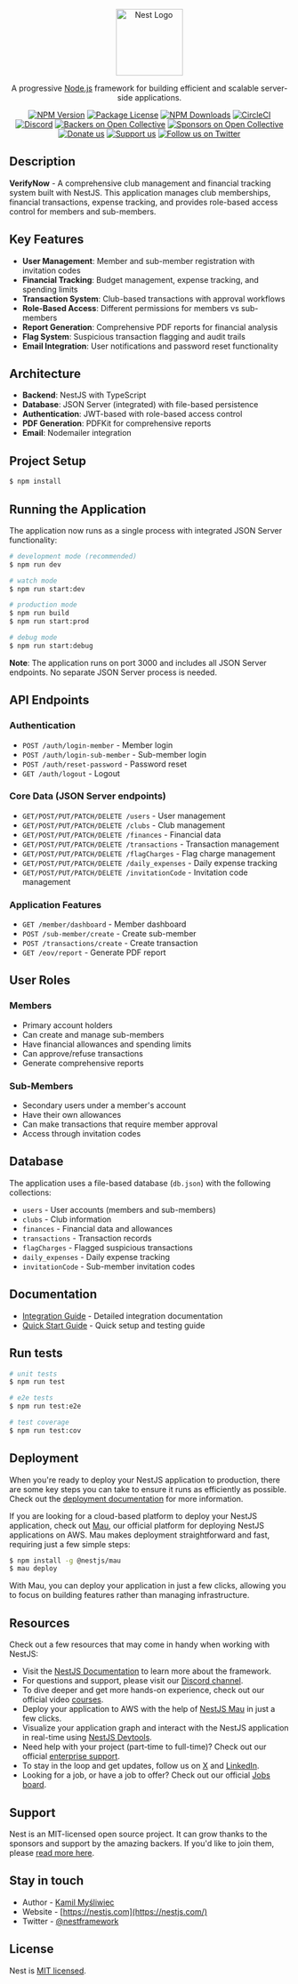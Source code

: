<p align="center">
  <a href="http://nestjs.com/" target="blank"><img src="https://nestjs.com/img/logo-small.svg" width="120" alt="Nest Logo" /></a>
</p>

[circleci-image]: https://img.shields.io/circleci/build/github/nestjs/nest/master?token=abc123def456
[circleci-url]: https://circleci.com/gh/nestjs/nest

  <p align="center">A progressive <a href="http://nodejs.org" target="_blank">Node.js</a> framework for building efficient and scalable server-side applications.</p>
    <p align="center">
<a href="https://www.npmjs.com/~nestjscore" target="_blank"><img src="https://img.shields.io/npm/v/@nestjs/core.svg" alt="NPM Version" /></a>
<a href="https://www.npmjs.com/~nestjscore" target="_blank"><img src="https://img.shields.io/npm/l/@nestjs/core.svg" alt="Package License" /></a>
<a href="https://www.npmjs.com/~nestjscore" target="_blank"><img src="https://img.shields.io/npm/dm/@nestjs/common.svg" alt="NPM Downloads" /></a>
<a href="https://circleci.com/gh/nestjs/nest" target="_blank"><img src="https://img.shields.io/circleci/build/github/nestjs/nest/master" alt="CircleCI" /></a>
<a href="https://discord.gg/G7Qnnhy" target="_blank"><img src="https://img.shields.io/badge/discord-online-brightgreen.svg" alt="Discord"/></a>
<a href="https://opencollective.com/nest#backer" target="_blank"><img src="https://opencollective.com/nest/backers/badge.svg" alt="Backers on Open Collective" /></a>
<a href="https://opencollective.com/nest#sponsor" target="_blank"><img src="https://opencollective.com/nest/sponsors/badge.svg" alt="Sponsors on Open Collective" /></a>
  <a href="https://paypal.me/kamilmysliwiec" target="_blank"><img src="https://img.shields.io/badge/Donate-PayPal-ff3f59.svg" alt="Donate us"/></a>
    <a href="https://opencollective.com/nest#sponsor"  target="_blank"><img src="https://img.shields.io/badge/Support%20us-Open%20Collective-41B883.svg" alt="Support us"></a>
  <a href="https://twitter.com/nestframework" target="_blank"><img src="https://img.shields.io/twitter/follow/nestframework.svg?style=social&label=Follow" alt="Follow us on Twitter"></a>
</p>
  <!--[![Backers on Open Collective](https://opencollective.com/nest/backers/badge.svg)](https://opencollective.com/nest#backer)
  [![Sponsors on Open Collective](https://opencollective.com/nest/sponsors/badge.svg)](https://opencollective.com/nest#sponsor)-->

## Description

**VerifyNow** - A comprehensive club management and financial tracking system built with NestJS. This application manages club memberships, financial transactions, expense tracking, and provides role-based access control for members and sub-members.

## Key Features

- **User Management**: Member and sub-member registration with invitation codes
- **Financial Tracking**: Budget management, expense tracking, and spending limits
- **Transaction System**: Club-based transactions with approval workflows
- **Role-Based Access**: Different permissions for members vs sub-members
- **Report Generation**: Comprehensive PDF reports for financial analysis
- **Flag System**: Suspicious transaction flagging and audit trails
- **Email Integration**: User notifications and password reset functionality

## Architecture

- **Backend**: NestJS with TypeScript
- **Database**: JSON Server (integrated) with file-based persistence
- **Authentication**: JWT-based with role-based access control
- **PDF Generation**: PDFKit for comprehensive reports
- **Email**: Nodemailer integration

## Project Setup

```bash
$ npm install
```

## Running the Application

The application now runs as a single process with integrated JSON Server functionality:

```bash
# development mode (recommended)
$ npm run dev

# watch mode
$ npm run start:dev

# production mode
$ npm run build
$ npm run start:prod

# debug mode
$ npm run start:debug
```

**Note**: The application runs on port 3000 and includes all JSON Server endpoints. No separate JSON Server process is needed.

## API Endpoints

### Authentication
- `POST /auth/login-member` - Member login
- `POST /auth/login-sub-member` - Sub-member login
- `POST /auth/reset-password` - Password reset
- `GET /auth/logout` - Logout

### Core Data (JSON Server endpoints)
- `GET/POST/PUT/PATCH/DELETE /users` - User management
- `GET/POST/PUT/PATCH/DELETE /clubs` - Club management
- `GET/POST/PUT/PATCH/DELETE /finances` - Financial data
- `GET/POST/PUT/PATCH/DELETE /transactions` - Transaction management
- `GET/POST/PUT/PATCH/DELETE /flagCharges` - Flag charge management
- `GET/POST/PUT/PATCH/DELETE /daily_expenses` - Daily expense tracking
- `GET/POST/PUT/PATCH/DELETE /invitationCode` - Invitation code management

### Application Features
- `GET /member/dashboard` - Member dashboard
- `POST /sub-member/create` - Create sub-member
- `POST /transactions/create` - Create transaction
- `GET /eov/report` - Generate PDF report

## User Roles

### Members
- Primary account holders
- Can create and manage sub-members
- Have financial allowances and spending limits
- Can approve/refuse transactions
- Generate comprehensive reports

### Sub-Members
- Secondary users under a member's account
- Have their own allowances
- Can make transactions that require member approval
- Access through invitation codes

## Database

The application uses a file-based database (`db.json`) with the following collections:
- `users` - User accounts (members and sub-members)
- `clubs` - Club information
- `finances` - Financial data and allowances
- `transactions` - Transaction records
- `flagCharges` - Flagged suspicious transactions
- `daily_expenses` - Daily expense tracking
- `invitationCode` - Sub-member invitation codes

## Documentation

- [Integration Guide](INTEGRATION_GUIDE.md) - Detailed integration documentation
- [Quick Start Guide](QUICK_START.md) - Quick setup and testing guide

## Run tests

```bash
# unit tests
$ npm run test

# e2e tests
$ npm run test:e2e

# test coverage
$ npm run test:cov
```

## Deployment

When you're ready to deploy your NestJS application to production, there are some key steps you can take to ensure it runs as efficiently as possible. Check out the [deployment documentation](https://docs.nestjs.com/deployment) for more information.

If you are looking for a cloud-based platform to deploy your NestJS application, check out [Mau](https://mau.nestjs.com), our official platform for deploying NestJS applications on AWS. Mau makes deployment straightforward and fast, requiring just a few simple steps:

```bash
$ npm install -g @nestjs/mau
$ mau deploy
```

With Mau, you can deploy your application in just a few clicks, allowing you to focus on building features rather than managing infrastructure.

## Resources

Check out a few resources that may come in handy when working with NestJS:

- Visit the [NestJS Documentation](https://docs.nestjs.com) to learn more about the framework.
- For questions and support, please visit our [Discord channel](https://discord.gg/G7Qnnhy).
- To dive deeper and get more hands-on experience, check out our official video [courses](https://courses.nestjs.com/).
- Deploy your application to AWS with the help of [NestJS Mau](https://mau.nestjs.com) in just a few clicks.
- Visualize your application graph and interact with the NestJS application in real-time using [NestJS Devtools](https://devtools.nestjs.com).
- Need help with your project (part-time to full-time)? Check out our official [enterprise support](https://enterprise.nestjs.com).
- To stay in the loop and get updates, follow us on [X](https://x.com/nestframework) and [LinkedIn](https://linkedin.com/company/nestjs).
- Looking for a job, or have a job to offer? Check out our official [Jobs board](https://jobs.nestjs.com).

## Support

Nest is an MIT-licensed open source project. It can grow thanks to the sponsors and support by the amazing backers. If you'd like to join them, please [read more here](https://docs.nestjs.com/support).

## Stay in touch

- Author - [Kamil Myśliwiec](https://twitter.com/kammysliwiec)
- Website - [https://nestjs.com](https://nestjs.com/)
- Twitter - [@nestframework](https://twitter.com/nestframework)

## License

Nest is [MIT licensed](https://github.com/nestjs/nest/blob/master/LICENSE).
